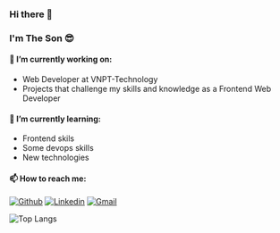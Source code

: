 ### Hi there 👋
### I'm The Son 😎

#### 💼 I’m currently working on:
- Web Developer at VNPT-Technology
- Projects that challenge my skills and knowledge as a Frontend Web Developer
#### 🌱 I’m currently learning:
- Frontend skils
- Some devops skills
- New technologies
#### 📫 How to reach me:
[![Github](https://img.shields.io/badge/-Github-000?style=flat&logo=Github&logoColor=white)](https://github.com/thesonpb)
[![Linkedin](https://img.shields.io/badge/-LinkedIn-blue?style=flat&logo=Linkedin&logoColor=white)](https://www.linkedin.com/in/th%E1%BA%BF-s%C6%A1n-nguy%E1%BB%85n-a38b3a212/)
[![Gmail](https://img.shields.io/badge/-Gmail-c14438?style=flat&logo=Gmail&logoColor=white)](mailto:thesonpb@gmail.com)

![Top Langs](https://github-readme-stats.vercel.app/api/top-langs/?username=thesonpb&layout=compact)
